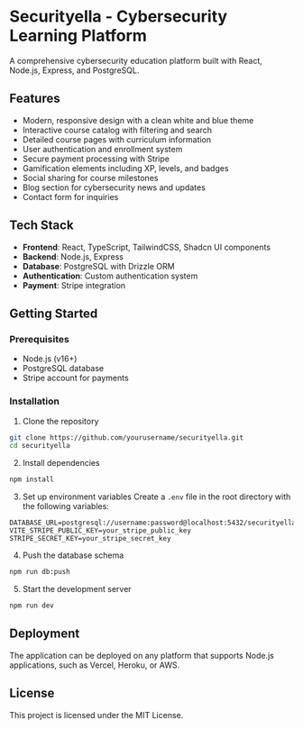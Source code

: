 # Securityella - Cybersecurity Learning Platform

A comprehensive cybersecurity education platform built with React, Node.js, Express, and PostgreSQL.

## Features

- Modern, responsive design with a clean white and blue theme
- Interactive course catalog with filtering and search
- Detailed course pages with curriculum information
- User authentication and enrollment system
- Secure payment processing with Stripe
- Gamification elements including XP, levels, and badges
- Social sharing for course milestones
- Blog section for cybersecurity news and updates
- Contact form for inquiries

## Tech Stack

- **Frontend**: React, TypeScript, TailwindCSS, Shadcn UI components
- **Backend**: Node.js, Express
- **Database**: PostgreSQL with Drizzle ORM
- **Authentication**: Custom authentication system
- **Payment**: Stripe integration

## Getting Started

### Prerequisites

- Node.js (v16+)
- PostgreSQL database
- Stripe account for payments

### Installation

1. Clone the repository
```bash
git clone https://github.com/yourusername/securityella.git
cd securityella
```

2. Install dependencies
```bash
npm install
```

3. Set up environment variables
Create a `.env` file in the root directory with the following variables:
```
DATABASE_URL=postgresql://username:password@localhost:5432/securityella
VITE_STRIPE_PUBLIC_KEY=your_stripe_public_key
STRIPE_SECRET_KEY=your_stripe_secret_key
```

4. Push the database schema
```bash
npm run db:push
```

5. Start the development server
```bash
npm run dev
```

## Deployment

The application can be deployed on any platform that supports Node.js applications, such as Vercel, Heroku, or AWS.

## License

This project is licensed under the MIT License.